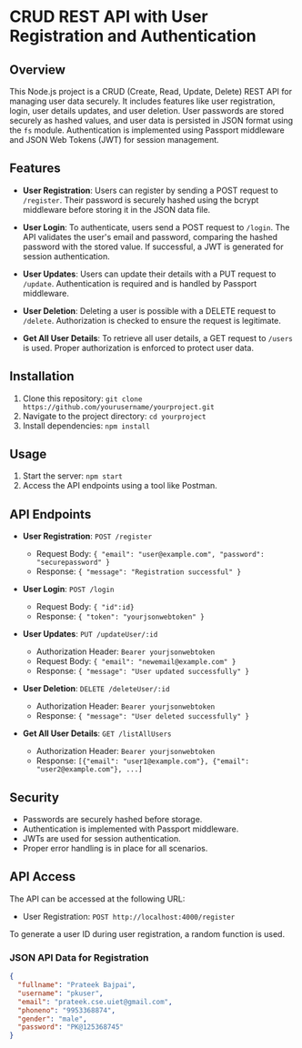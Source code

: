 # CRUD REST API with User Registration and Authentication

## Overview

This Node.js project is a CRUD (Create, Read, Update, Delete) REST API for managing user data securely. It includes features like user registration, login, user details updates, and user deletion. User passwords are stored securely as hashed values, and user data is persisted in JSON format using the `fs` module. Authentication is implemented using Passport middleware and JSON Web Tokens (JWT) for session management.

## Features

- **User Registration**: Users can register by sending a POST request to `/register`. Their password is securely hashed using the bcrypt middleware before storing it in the JSON data file.

- **User Login**: To authenticate, users send a POST request to `/login`. The API validates the user's email and password, comparing the hashed password with the stored value. If successful, a JWT is generated for session authentication.

- **User Updates**: Users can update their details with a PUT request to `/update`. Authentication is required and is handled by Passport middleware.

- **User Deletion**: Deleting a user is possible with a DELETE request to `/delete`. Authorization is checked to ensure the request is legitimate.

- **Get All User Details**: To retrieve all user details, a GET request to `/users` is used. Proper authorization is enforced to protect user data.

## Installation

1. Clone this repository: `git clone https://github.com/yourusername/yourproject.git`
2. Navigate to the project directory: `cd yourproject`
3. Install dependencies: `npm install`

## Usage

1. Start the server: `npm start`
2. Access the API endpoints using a tool like Postman.

## API Endpoints

- **User Registration**: `POST /register`
  - Request Body: `{ "email": "user@example.com", "password": "securepassword" }`
  - Response: `{ "message": "Registration successful" }`

- **User Login**: `POST /login`
  - Request Body: `{ "id":id}`
  - Response: `{ "token": "yourjsonwebtoken" }`

- **User Updates**: `PUT /updateUser/:id`
  - Authorization Header: `Bearer yourjsonwebtoken`
  - Request Body: `{ "email": "newemail@example.com" }`
  - Response: `{ "message": "User updated successfully" }`

- **User Deletion**: `DELETE /deleteUser/:id`
  - Authorization Header: `Bearer yourjsonwebtoken`
  - Response: `{ "message": "User deleted successfully" }`

- **Get All User Details**: `GET /listAllUsers`
  - Authorization Header: `Bearer yourjsonwebtoken`
  - Response: `[{"email": "user1@example.com"}, {"email": "user2@example.com"}, ...]`

## Security

- Passwords are securely hashed before storage.
- Authentication is implemented with Passport middleware.
- JWTs are used for session authentication.
- Proper error handling is in place for all scenarios.

## API Access

The API can be accessed at the following URL:

- User Registration: `POST http://localhost:4000/register`

To generate a user ID during user registration, a random function is used.

### JSON API Data for Registration

```json
{
  "fullname": "Prateek Bajpai",
  "username": "pkuser",
  "email": "prateek.cse.uiet@gmail.com",
  "phoneno": "9953368874",
  "gender": "male",
  "password": "PK@125368745"
}

